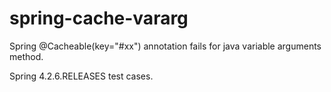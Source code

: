 # spring-cache-vararg
Spring @Cacheable(key="#xx") annotation fails for java variable arguments method.

Spring 4.2.6.RELEASES test cases.
